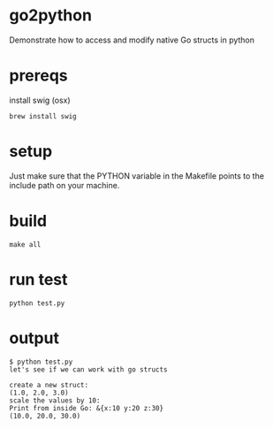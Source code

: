 # go2python
Demonstrate how to access and modify native Go structs in python

# prereqs

install swig (osx)

```
brew install swig
```


# setup

Just make sure that the PYTHON variable in the Makefile points to the include path on your machine.

# build
```
make all
```

# run test
```
python test.py
```

# output
```
$ python test.py
let's see if we can work with go structs

create a new struct:
(1.0, 2.0, 3.0)
scale the values by 10:
Print from inside Go: &{x:10 y:20 z:30}
(10.0, 20.0, 30.0)
```
